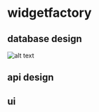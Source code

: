 # widgetfactory

## database design

![alt text](https://www.dropbox.com/s/5mqqtusvxmvemk1/Screenshot%202016-12-05%2023.55.17.png?raw=1 "Database schema")

## api design

## ui
